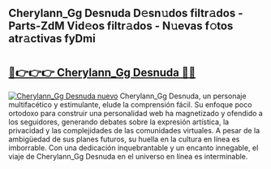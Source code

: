 ## Cherylann_Gg Desnuda D𝚎sn𝚞dos filtr𝚊dos - Parts-ZdM Vid𝚎os filtr𝚊dos - N𝚞evas f𝚘tos atr𝚊ctivas fyDmi

# <h2><a href="http://mb6l88.tromn.icu/?c=Cherylann_Gg+Desnuda">🔗👉👉👉 Cherylann_Gg Desnuda 🔗🔗</a></h2>

[![Cherylann_Gg Desnuda nuevo](https://i.imgur.com/pEAQMta.gif)](http://mb6l88.tromn.icu/?c=Cherylann_Gg+Desnuda)
Cherylann_Gg Desnuda, un personaje multifacético y estimulante, elude la comprensión fácil. Su enfoque poco ortodoxo para construir una personalidad web ha magnetizado y ofendido a los seguidores, generando debates sobre la expresión artística, la privacidad y las complejidades de las comunidades virtuales. A pesar de la ambigüedad de sus planes futuros, su huella en la cultura en línea es imborrable. Con una dedicación inquebrantable y un encanto innegable, el viaje de Cherylann_Gg Desnuda en el universo en línea es interminable.
